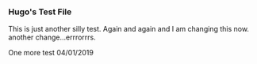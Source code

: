 ### Hugo's Test File

This is just another silly test. Again and again and I am changing this  now. another change...errrorrrs.


One more test 04/01/2019
